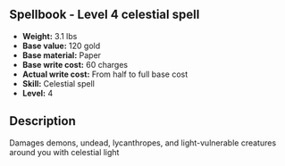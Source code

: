 ## Spellbook - Level 4 celestial spell
- **Weight:** 3.1 lbs
- **Base value:** 120 gold
- **Base material:** Paper
- **Base write cost:** 60 charges
- **Actual write cost:** From half to full base cost
- **Skill:** Celestial spell
- **Level:** 4
## Description
Damages demons, undead, lycanthropes, and light-vulnerable creatures around you with celestial light

